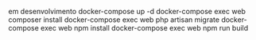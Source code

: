 em desenvolvimento
docker-compose  up -d
docker-compose exec web composer install
docker-compose exec web php artisan migrate
docker-compose exec web npm install
docker-compose exec web npm run build

